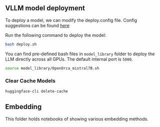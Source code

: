 ## VLLM model deployment 


To deploy a model, we can modify the deploy.config file. Config suggestions can be found [here](model_library/model.config)

Run the following command to deploy the model:

```bash
bash deploy.sh
```

You can find pre-defined bash files in `model_library` folder to deploy the LLM directly across all GPUs. The default internal port is `5000`.

```bash
source model_library/OpenOrca_mistral7B.sh
```

### Clear Cache Models

```bash
huggingface-cli delete-cache
```

## Embedding 

This folder holds notebooks of showing various embedding methods. 


